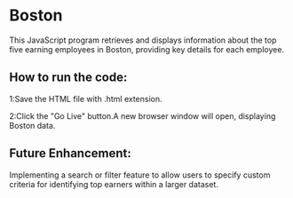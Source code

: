 # Boston

This JavaScript program retrieves and displays information about the top five earning employees in Boston, providing key details for each employee.

## How to run the code:

1:Save the HTML file with .html extension.

2:Click the "Go Live" button.A new browser window will open, displaying Boston data.

## Future Enhancement:

Implementing a search or filter feature to allow users to specify custom criteria for identifying top earners within a larger dataset.
